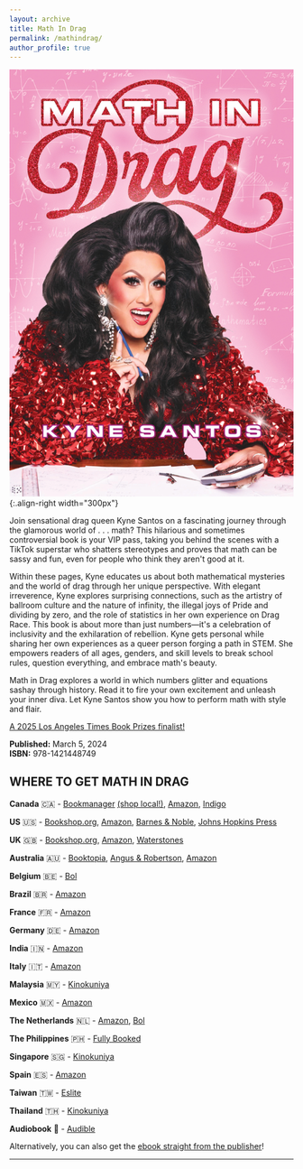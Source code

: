 ```yaml
---
layout: archive
title: Math In Drag
permalink: /mathindrag/
author_profile: true
---
```


![Math In Drag book cover](/images/bookcover.jpeg){:.align-right width="300px"}


Join sensational drag queen Kyne Santos on a fascinating journey through the glamorous world of . . . math? This hilarious and sometimes controversial book is your VIP pass, taking you behind the scenes with a TikTok superstar who shatters stereotypes and proves that math can be sassy and fun, even for people who think they aren't good at it.

Within these pages, Kyne educates us about both mathematical mysteries and the world of drag through her unique perspective. With elegant irreverence, Kyne explores surprising connections, such as the artistry of ballroom culture and the nature of infinity, the illegal joys of Pride and dividing by zero, and the role of statistics in her own experience on Drag Race. This book is about more than just numbers—it's a celebration of inclusivity and the exhilaration of rebellion. Kyne gets personal while sharing her own experiences as a queer person forging a path in STEM. She empowers readers of all ages, genders, and skill levels to break school rules, question everything, and embrace math's beauty.

Math in Drag explores a world in which numbers glitter and equations sashay through history. Read it to fire your own excitement and unleash your inner diva. Let Kyne Santos show you how to perform math with style and flair.


[A 2025 Los Angeles Times Book Prizes finalist!](https://www.press.jhu.edu/awards/los-angeles-times-book-prize?srsltid=AfmBOoo7g2XwzslfJQJsLJqq9cE5lWPrSnKKbpc28A5qMH2wDiySVvTY)

**Published:** March 5, 2024  
**ISBN:** 978-1421448749



## WHERE TO GET MATH IN DRAG

**Canada** 🇨🇦 - [Bookmanager](https://shoplocal.bookmanager.com/isbn/9781421448749) [(shop local!)](https://shoplocal.bookmanager.com/isbn/9781421448749), [Amazon](https://www.amazon.ca/Math-Drag-Kyne-Santos/dp/1421448742), [Indigo](https://www.indigo.ca/en-ca/math-in-drag/9781421448749.html)

**US** 🇺🇸 - [Bookshop.org](https://bookshop.org/p/books/math-in-drag-kyne-santos/20223728?ean=9781421448749), [Amazon](https://www.amazon.com/Math-Drag-Kyne-Santos/dp/1421448742), [Barnes & Noble](https://www.barnesandnoble.com/w/math-in-drag-kyne-santos/1143710546?ean=9781421448749), [Johns Hopkins Press](https://www.press.jhu.edu/books/title/12813/math-drag)

**UK** 🇬🇧 - [Bookshop.org](https://uk.bookshop.org/p/books/math-in-drag-kyne-santos/7518671), [Amazon](https://www.amazon.co.uk/Math-Drag-Kyne-Santos/dp/1421448742/ref=sr_1_1?crid=IW19W1SEEQCY&keywords=math+in+drag&qid=1707398216&sprefix=math+in+dr%2Caps%2C340&sr=8-1), [Waterstones](https://www.waterstones.com/book/math-in-drag/kyne-santos/9781421448749)

**Australia** 🇦🇺 - [Booktopia](https://www.booktopia.com.au/math-in-drag-kyne-santos/book/9781421448749.html), [Angus & Robertson](https://www.angusrobertson.com.au/books/math-in-drag-kyne-santos/p/9781421448749?searchTerm=math%20in%20drag), [Amazon](https://www.amazon.com.au/Math-Drag-Kyne-Santos/dp/1421448742)

**Belgium** 🇧🇪 - [Bol](https://www.bol.com/be/nl/p/math-in-drag/9300000154173512/?bltgh=p2N1jDT20rHdHTc0CR1C1A.2_6.7.ProductTitle)

**Brazil** 🇧🇷 - [Amazon](https://www.amazon.com.br/Math-Drag-English-Kyne-Santos-ebook/dp/B0C9V98TRQ/ref=sr_1_1?__mk_pt_BR=%C3%85M%C3%85%C5%BD%C3%95%C3%91&crid=5OBEDCTKH1H1&keywords=math+in+drag&qid=1707407183&sprefix=math+in+drag%2Caps%2C143&sr=8-1)

**France** 🇫🇷 - [Amazon](https://www.amazon.fr/Math-Drag-Kyne-Santos/dp/1421448742/ref=sr_1_1?__mk_fr_FR=%C3%85M%C3%85%C5%BD%C3%95%C3%91&crid=35CA4YOHLNQZD&keywords=math%20in%20drag&qid=1706121232&sprefix=math%20in%20drag%2Caps%2C190&sr=8-1)

**Germany** 🇩🇪 - [Amazon](https://www.amazon.de/-/en/Kyne-Santos/dp/1421448742/ref=tmm_hrd_swatch_0?_encoding=UTF8&qid=1707398938&sr=8-1)

**India** 🇮🇳 - [Amazon](https://www.amazon.in/Math-Drag-Kyne-Santos-ebook/dp/B0C9V98TRQ/ref=sr_1_1?crid=N184SNI2VP9F&keywords=9781421448749&qid=1706120825&sprefix=9781421448749%2Caps%2C235&sr=8-1)

**Italy** 🇮🇹 - [Amazon](https://www.amazon.it/Math-Drag-Kyne-Santos/dp/1421448742/ref=sr_1_1?__mk_it_IT=%C3%85M%C3%85%C5%BD%C3%95%C3%91&crid=VL69349NIDWV&keywords=math+in+drag&qid=1707407346&sprefix=math+in+dr%2Caps%2C319&sr=8-1)

**Malaysia** 🇲🇾 - [Kinokuniya](https://malaysia.kinokuniya.com/bw/9781421448749)

**Mexico** 🇲🇽 - [Amazon](https://www.amazon.com.mx/Math-Drag-Kyne-Santos/dp/1421448742/ref=sr_1_1?__mk_es_MX=%C3%85M%C3%85%C5%BD%C3%95%C3%91&crid=1ID3QZNVYF56Y&keywords=math+in+drag&qid=1707407272&sprefix=math+in+dr%2Caps%2C136&sr=8-1)

**The Netherlands** 🇳🇱 - [Amazon](https://www.amazon.nl/Math-Drag-Kyne-Santos/dp/1421448742/ref=sr_1_1?__mk_nl_NL=%C3%85M%C3%85%C5%BD%C3%95%C3%91&crid=2T69S1RBZZRTV&keywords=KYNE%20SANTOS&qid=1706121393&sprefix=kyne%20santo%2Caps%2C161&sr=8-1), [Bol](https://www.bol.com/nl/nl/p/math-in-drag/9300000154173512/?bltgh=p2N1jDT20rHdHTc0CR1C1A.2_6.7.ProductTitle)

**The Philippines** 🇵🇭 - [Fully Booked](https://www.fullybookedonline.com/book-mathematics-math-in-drag-hardcover-by-kyne-santos.html)

**Singapore** 🇸🇬 - [Kinokuniya](https://singapore.kinokuniya.com/bw/9781421448749)

**Spain** 🇪🇸 - [Amazon](https://www.amazon.es/Math-Drag-Kyne-Santos/dp/1421448742/ref=tmm_hrd_swatch_0?_encoding=UTF8&qid=1706121272&sr=8-1)

**Taiwan** 🇹🇼 - [Eslite](https://www.eslite.com/product/1001294887240708)

**Thailand** 🇹🇭 - [Kinokuniya](https://thailand.kinokuniya.com/bw/9781421448749)

**Audiobook** 🎵 - [Audible](https://www.audible.com/pd/Math-in-Drag-Audiobook/B0CVLKGWGJ)

Alternatively, you can also get the [ebook straight from the publisher](https://www.press.jhu.edu/books/title/12813/math-drag?v=193239)!

---